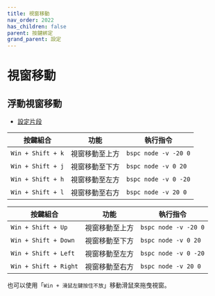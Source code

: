 ```yaml
---
title: 視窗移動
nav_order: 2022
has_children: false
parent: 按鍵綁定
grand_parent: 設定
---
```



# 視窗移動


## 浮動視窗移動

* [設定片段](https://github.com/samwhelp/note-about-bspwm/blob/gh-pages/_demo/config/bspwm-config/main/config/bspwm/share/gen/sxhkd-gen-rc/Section/Keybind/Window/Move.conf)


| 按鍵組合          | 功能           | 執行指令              |
| ----------------- | -------------- | ---------------------------- |
| `Win + Shift + k` | 視窗移動至上方 | `bspc node -v -20 0`     |
| `Win + Shift + j` | 視窗移動至下方 | `bspc node -v 0 20`   |
| `Win + Shift + h` | 視窗移動至左方 | `bspc node -v 0 -20`   |
| `Win + Shift + l` | 視窗移動至右方 | `bspc node -v 20 0`  |


| 按鍵組合              | 功能           | 執行指令                     |
| --------------------- | -------------- | ---------------------------- |
| `Win + Shift + Up`    | 視窗移動至上方 | `bspc node -v -20 0`     |
| `Win + Shift + Down`  | 視窗移動至下方 | `bspc node -v 0 20`   |
| `Win + Shift + Left`  | 視窗移動至左方 | `bspc node -v 0 -20`   |
| `Win + Shift + Right` | 視窗移動至右方 | `bspc node -v 20 0`  |


也可以使用「`Win + 滑鼠左鍵按住不放`」移動滑鼠來拖曳視窗。
